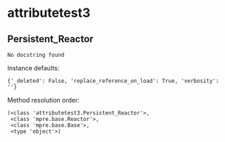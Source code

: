 attributetest3
==============



Persistent_Reactor
--------------

	No docstring found


Instance defaults: 

	{'_deleted': False, 'replace_reference_on_load': True, 'verbosity': ''}

Method resolution order: 

	(<class 'attributetest3.Persistent_Reactor'>,
	 <class 'mpre.base.Reactor'>,
	 <class 'mpre.base.Base'>,
	 <type 'object'>)